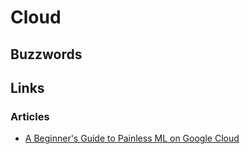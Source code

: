 # Cloud

## Buzzwords

<Buzzword text="AWS"/>
<Buzzword text="Google Cloud"/>
<Buzzword text="Microsoft Azure"/>
<Buzzword text="Yandex Cloud"/>
<Buzzword text="Heroku"/>

## Links

### Articles
- [A Beginner's Guide to Painless ML on Google Cloud](https://daleonai.com/painless-gcp-ml)